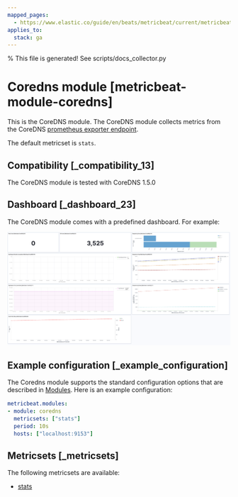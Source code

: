 ```yaml
---
mapped_pages:
  - https://www.elastic.co/guide/en/beats/metricbeat/current/metricbeat-module-coredns.html
applies_to:
  stack: ga
---
```


% This file is generated! See scripts/docs_collector.py

# Coredns module [metricbeat-module-coredns]

This is the CoreDNS module. The CoreDNS module collects metrics from the CoreDNS [prometheus exporter endpoint](https://github.com/coredns/coredns/tree/master/plugin/metrics).

The default metricset is `stats`.


## Compatibility [_compatibility_13]

The CoreDNS module is tested with CoreDNS 1.5.0


## Dashboard [_dashboard_23]

The CoreDNS module comes with a predefined dashboard. For example:

![metricbeat coredns dashboard](images/metricbeat_coredns_dashboard.png)


## Example configuration [_example_configuration]

The Coredns module supports the standard configuration options that are described in [Modules](/reference/metricbeat/configuration-metricbeat.md). Here is an example configuration:

```yaml
metricbeat.modules:
- module: coredns
  metricsets: ["stats"]
  period: 10s
  hosts: ["localhost:9153"]
```


## Metricsets [_metricsets]

The following metricsets are available:

* [stats](/reference/metricbeat/metricbeat-metricset-coredns-stats.md)
